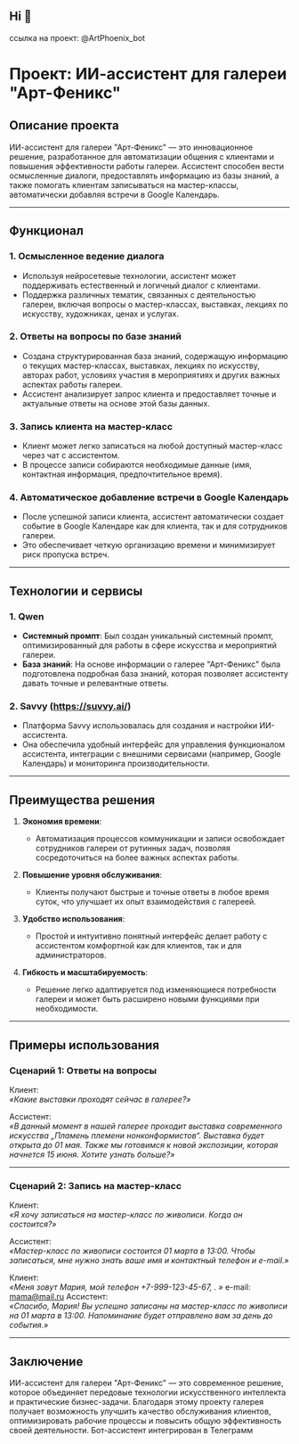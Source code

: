 ## Hi 👋
ссылка на проект: @ArtPhoenix_bot
# Проект: ИИ-ассистент для галереи "Арт-Феникс"

## Описание проекта

ИИ-ассистент для галереи "Арт-Феникс" — это инновационное решение, разработанное для автоматизации общения с клиентами и повышения эффективности работы галереи. Ассистент способен вести осмысленные диалоги, предоставлять информацию из базы знаний, а также помогать клиентам записываться на мастер-классы, автоматически добавляя встречи в Google Календарь.

---

## Функционал

### 1. **Осмысленное ведение диалога**
   - Используя нейросетевые технологии, ассистент может поддерживать естественный и логичный диалог с клиентами.
   - Поддержка различных тематик, связанных с деятельностью галереи, включая вопросы о мастер-классах, выставках, лекциях по искусству, художниках, ценах и услугах.

### 2. **Ответы на вопросы по базе знаний**
   - Создана структурированная база знаний, содержащую информацию о текущих мастер-классах, выставках, лекциях по искусству, авторах работ, условиях участия в мероприятиях и других важных аспектах работы галереи.
   - Ассистент анализирует запрос клиента и предоставляет точные и актуальные ответы на основе этой базы данных.

### 3. **Запись клиента на мастер-класс**
   - Клиент может легко записаться на любой доступный мастер-класс через чат с ассистентом.
   - В процессе записи собираются необходимые данные (имя, контактная информация, предпочтительное время).

### 4. **Автоматическое добавление встречи в Google Календарь**
   - После успешной записи клиента, ассистент автоматически создает событие в Google Календаре как для клиента, так и для сотрудников галереи.
   - Это обеспечивает четкую организацию времени и минимизирует риск пропуска встреч.

---

## Технологии и сервисы

### 1. **Qwen**
   - **Системный промпт**: Был создан уникальный системный промпт, оптимизированный для работы в сфере искусства и мероприятий галереи.
   - **База знаний**: На основе информации о галерее "Арт-Феникс" была подготовлена подробная база знаний, которая позволяет ассистенту давать точные и релевантные ответы.

### 2. **Savvy (https://suvvy.ai/)**
   - Платформа Savvy использовалась для создания и настройки ИИ-ассистента.
   - Она обеспечила удобный интерфейс для управления функционалом ассистента, интеграции с внешними сервисами (например, Google Календарь) и мониторинга производительности.

---

## Преимущества решения

1. **Экономия времени**:
   - Автоматизация процессов коммуникации и записи освобождает сотрудников галереи от рутинных задач, позволяя сосредоточиться на более важных аспектах работы.

2. **Повышение уровня обслуживания**:
   - Клиенты получают быстрые и точные ответы в любое время суток, что улучшает их опыт взаимодействия с галереей.

3. **Удобство использования**:
   - Простой и интуитивно понятный интерфейс делает работу с ассистентом комфортной как для клиентов, так и для администраторов.

4. **Гибкость и масштабируемость**:
   - Решение легко адаптируется под изменяющиеся потребности галереи и может быть расширено новыми функциями при необходимости.

---

## Примеры использования

### Сценарий 1: Ответы на вопросы
Клиент:  
*«Какие выставки проходят сейчас в галерее?»*

Ассистент:  
*«В данный момент в нашей галерее проходит выставка современного искусства „Пламень племени нонконформистов“. Выставка будет открыта до 01 мая. Также мы готовимся к новой экспозиции, которая начнется 15 июня. Хотите узнать больше?»*

---

### Сценарий 2: Запись на мастер-класс
Клиент:  
*«Я хочу записаться на мастер-класс по живописи. Когда он состоится?»*

Ассистент:  
*«Мастер-класс по живописи состоится 01 марта в 13:00. Чтобы записаться, мне нужно знать ваше имя и контактный телефон и e-mail.»*

Клиент:  
*«Меня зовут Мария, мой телефон +7-999-123-45-67, . »*
e-mail: mama@mail.ru
Ассистент:  
*«Спасибо, Мария! Вы успешно записаны на мастер-класс по живописи на 01 марта в 13:00. Напоминание будет отправлено вам за день до события.»*

---

## Заключение

ИИ-ассистент для галереи "Арт-Феникс" — это современное решение, которое объединяет передовые технологии искусственного интеллекта и практические бизнес-задачи. Благодаря этому проекту галерея получает возможность улучшить качество обслуживания клиентов, оптимизировать рабочие процессы и повысить общую эффективность своей деятельности. Бот-ассистент интегрирован в Телеграмм

